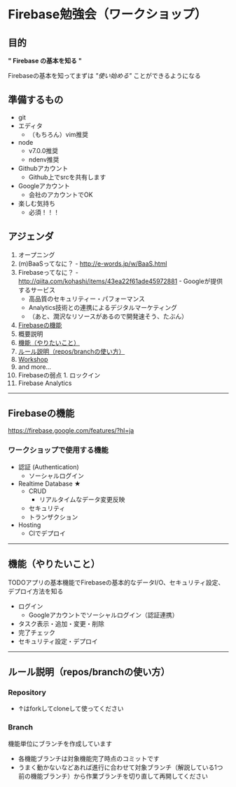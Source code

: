 Firebase勉強会（ワークショップ）
==============

## 目的

**" Firebase の基本を知る "**

Firebaseの基本を知ってまずは *"使い始める"* ことができるようになる

## 準備するもの

- git
- エディタ
  - （もちろん）vim推奨
- node
  - v7.0.0推奨
  - ndenv推奨
- Githubアカウント
  - Github上でsrcを共有します
- Googleアカウント
  - 会社のアカウントでOK
- 楽しむ気持ち
  - 必須！！！

## アジェンダ

1. オープニング
  1. (m)BaaSってなに？
    - http://e-words.jp/w/BaaS.html
  1. Firebaseってなに？
    - http://qiita.com/kohashi/items/43ea22f61ade45972881
    - Googleが提供するサービス
      - 高品質のセキュリティー・パフォーマンス
      - Analytics技術との連携によるデジタルマーケティング
      - （あと、潤沢なリソースがあるので開発速そう、たぶん）
  1. [Firebaseの機能](#firebaseの機能)
1. 概要説明
  1. [機能（やりたいこと）](#機能やりたいこと)
  1. [ルール説明（repos/branchの使い方）](#ルール説明branchの使い方とか)
1. [Workshop](WORKSHOP/index.md)
1. and more...
  1. Firebaseの弱点
    1. ロックイン
  1. Firebase Analytics

---

## Firebaseの機能

https://firebase.google.com/features/?hl=ja

### ワークショップで使用する機能

- 認証 (Authentication)
  - ソーシャルログイン
- Realtime Database ★
  - CRUD
    - リアルタイムなデータ変更反映
  - セキュリティ
  - トランザクション
- Hosting
  - CIでデプロイ

---

## 機能（やりたいこと）

TODOアプリの基本機能でFirebaseの基本的なデータI/O、セキュリティ設定、デプロイ方法を知る

- ログイン
  - Googleアカウントでソーシャルログイン（認証連携）
- タスク表示・追加・変更・削除
- 完了チェック
- セキュリティ設定・デプロイ

---

## ルール説明（repos/branchの使い方）

### Repository

<URL>

- ↑はforkしてcloneして使ってください

### Branch

機能単位にブランチを作成しています

- 各機能ブランチは対象機能完了時点のコミットです
- うまく動かないなどあれば進行に合わせて対象ブランチ（解説している1つ前の機能ブランチ）から作業ブランチを切り直して再開してください
